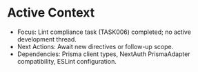 # Active Context

- Focus: Lint compliance task (TASK006) completed; no active development thread.
- Next Actions: Await new directives or follow-up scope.
- Dependencies: Prisma client types, NextAuth PrismaAdapter compatibility, ESLint configuration.
